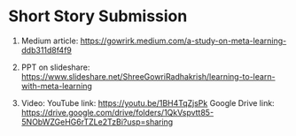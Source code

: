 # Short Story Submission

1. Medium article: https://gowrirk.medium.com/a-study-on-meta-learning-ddb311d8f4f9 

2. PPT on slideshare: https://www.slideshare.net/ShreeGowriRadhakrish/learning-to-learn-with-meta-learning 

3. Video: 
YouTube link: https://youtu.be/1BH4TqZjsPk 
Google Drive link: https://drive.google.com/drive/folders/1QkVspvtt85-5NObWZGeHG6rTZLe2TzBi?usp=sharing 


